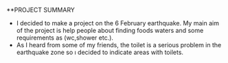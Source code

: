 **PROJECT SUMMARY
- I decided to make a project on the 6 February earthquake. My main aim of the project is help people about finding foods waters and some requirements as (wc,shower etc.).
- As I heard from some of my friends, the toilet is a serious problem in the earthquake zone so ı decided to indicate areas with toilets.
